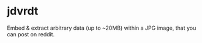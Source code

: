 # jdvrdt
Embed &amp; extract arbitrary data (up to ~20MB) within a JPG image, that you can post on reddit.
